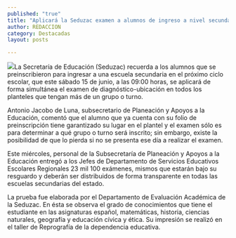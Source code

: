 ```yaml
---
published: "true"
title: "Aplicará la Seduzac examen a alumnos de ingreso a nivel secundaria el 15 de junio "
author: REDACCION
category: Destacadas
layout: posts

---
```


![](http://i.imgur.com/eQP8YX6m.jpg)La Secretaría de Educación (Seduzac) recuerda a los alumnos que se preinscribieron para ingresar a una escuela secundaria en el próximo ciclo escolar, que este sábado 15 de junio, a las 09:00 horas, se aplicará de forma simultánea el examen de diagnóstico-ubicación en todos los planteles que tengan más de un grupo o turno.

Antonio Jacobo de Luna, subsecretario de Planeación y Apoyos a la Educación, comentó que el alumno que ya cuenta con su folio de preinscripción tiene garantizado su lugar en el plantel y el examen sólo es para determinar a qué grupo o turno será inscrito; sin embargo, existe la posibilidad de que lo pierda si no se presenta ese día a realizar el examen.

Este miércoles, personal de la Subsecretaría de Planeación y Apoyos a la Educación entregó a los Jefes de Departamento de Servicios Educativos Escolares Regionales 23 mil 100 exámenes, mismos que estarán bajo su resguardo y deberán ser distribuidos de forma transparente en todas las escuelas secundarias del estado.

La prueba fue elaborada por el Departamento de Evaluación Académica de la Seduzac. En ésta se observa el grado de conocimientos que tiene el estudiante en las asignaturas español, matemáticas, historia, ciencias naturales, geografía y educación cívica y ética. Su impresión se realizó en el taller de Reprografía de la dependencia educativa.





